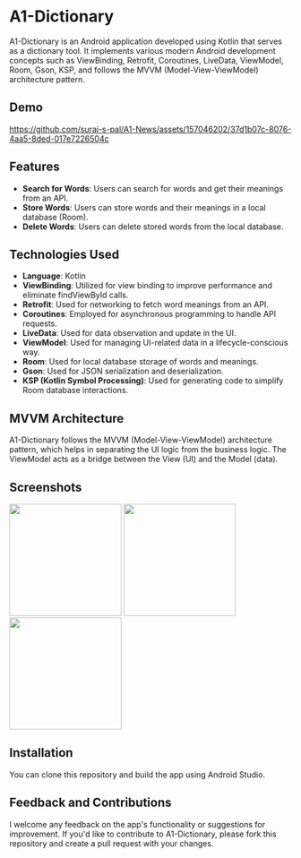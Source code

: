 # A1-Dictionary

A1-Dictionary is an Android application developed using Kotlin that serves as a dictionary tool. It implements various modern Android development concepts such as ViewBinding, Retrofit, Coroutines, LiveData, ViewModel, Room, Gson, KSP, and follows the MVVM (Model-View-ViewModel) architecture pattern.

## Demo

https://github.com/suraj-s-pal/A1-News/assets/157046202/37d1b07c-8076-4aa5-8ded-017e7226504c

## Features

- **Search for Words**: Users can search for words and get their meanings from an API.
- **Store Words**: Users can store words and their meanings in a local database (Room).
- **Delete Words**: Users can delete stored words from the local database.

## Technologies Used

- **Language**: Kotlin
- **ViewBinding**: Utilized for view binding to improve performance and eliminate findViewById calls.
- **Retrofit**: Used for networking to fetch word meanings from an API.
- **Coroutines**: Employed for asynchronous programming to handle API requests.
- **LiveData**: Used for data observation and update in the UI.
- **ViewModel**: Used for managing UI-related data in a lifecycle-conscious way.
- **Room**: Used for local database storage of words and meanings.
- **Gson**: Used for JSON serialization and deserialization.
- **KSP (Kotlin Symbol Processing)**: Used for generating code to simplify Room database interactions.

## MVVM Architecture

A1-Dictionary follows the MVVM (Model-View-ViewModel) architecture pattern, which helps in separating the UI logic from the business logic. The ViewModel acts as a bridge between the View (UI) and the Model (data).

## Screenshots

<p float="left">
  <img src="https://github.com/suraj-s-pal/A1-News/assets/157046202/11c7c8a3-93ae-4a6d-afb0-86ac017a2278" width="200" />
  <img src="https://github.com/suraj-s-pal/A1-News/assets/157046202/e876568f-6219-4e8b-b03c-2988122fb8fa" width="200" /> 
  <img src="https://github.com/suraj-s-pal/A1-News/assets/157046202/a1803765-85b1-4c76-92ca-606bd7e4710f" width="200" /> 
</p>

## Installation

You can clone this repository and build the app using Android Studio.

## Feedback and Contributions

I welcome any feedback on the app's functionality or suggestions for improvement. If you'd like to contribute to A1-Dictionary, please fork this repository and create a pull request with your changes.

